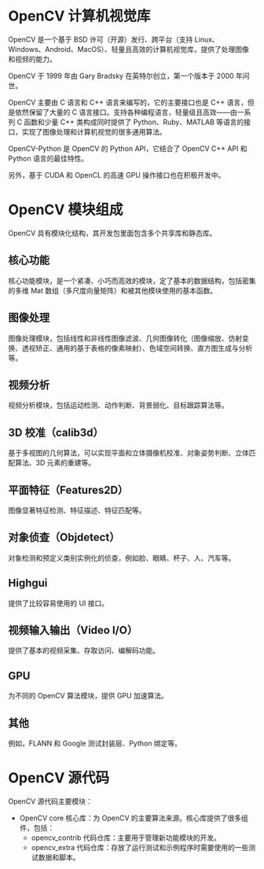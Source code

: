 # OpenCV 计算机视觉库

OpenCV 是一个基于 BSD 许可（开源）发行、跨平台（支持 Linux、Windows、Android、MacOS）、轻量且高效的计算机视觉库，提供了处理图像和视频的能力。

OpenCV 于 1999 年由 Gary Bradsky 在英特尔创立，第一个版本于 2000 年问世。

OpenCV 主要由 C 语言和 C++ 语言来编写的，它的主要接口也是 C++ 语言，但是依然保留了大量的 C 语言接口。支持各种编程语言，轻量级且高效——由一系列 C 函数和少量 C++ 类构成同时提供了 Python、Ruby、MATLAB 等语言的接口，实现了图像处理和计算机视觉的很多通用算法。

OpenCV-Python 是 OpenCV 的 Python API，它结合了 OpenCV C++ API 和 Python 语言的最佳特性。

另外，基于 CUDA 和 OpenCL 的高速 GPU 操作接口也在积极开发中。

# OpenCV 模块组成

OpenCV 具有模块化结构，其开发包里面包含多个共享库和静态库。

## 核心功能

核心功能模块，是一个紧凑、小巧而高效的模块，定了基本的数据结构，包括密集的多维 Mat 数组（多尺度向量矩阵）和被其他模块使用的基本函数。

## 图像处理

图像处理模块，包括线性和非线性图像滤波、几何图像转化（图像缩放、仿射变换、透视矫正、通用的基于表格的像素映射）、色域空间转换、直方图生成与分析等。

## 视频分析

视频分析模块，包括运动检测、动作判断、背景弱化、目标跟踪算法等。

## 3D 校准（calib3d）

基于多视图的几何算法，可以实现平面和立体摄像机校准、对象姿势判断、立体匹配算法、3D  元素的重建等。

## 平面特征（Features2D）

图像显著特征检测、特征描述、特征匹配等。

## 对象侦查（Objdetect）

对象检测和预定义类别实例化的侦查，例如脸、眼睛、杯子、人、汽车等。

## Highgui

提供了比较容易使用的 UI 接口。

## 视频输入输出（Video I/O）

提供了基本的视频采集、存取访问、编解码功能。

## GPU

为不同的 OpenCV 算法模块，提供 GPU 加速算法。

## 其他

例如，FLANN 和 Google 测试封装层、Python 绑定等。



# OpenCV 源代码

OpenCV 源代码主要模块：

- OpenCV core 核心库：为 OpenCV 的主要算法来源。核心库提供了很多组件，包括：
  - opencv_contrib 代码仓库：主要用于管理新功能模块的开发。
  - opencv_extra 代码仓库：存放了运行测试和示例程序时需要使用的一些测试数据和脚本。

